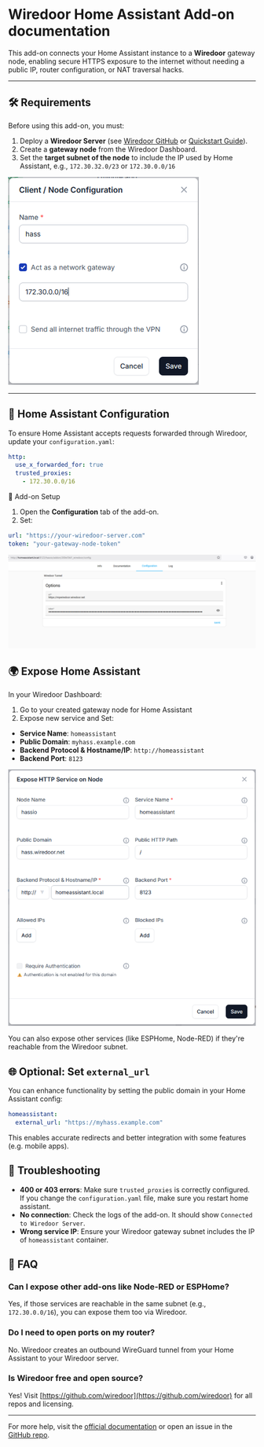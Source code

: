 # Wiredoor Home Assistant Add-on documentation

This add-on connects your Home Assistant instance to a **Wiredoor** gateway node, enabling secure HTTPS exposure to the internet without needing a public IP, router configuration, or NAT traversal hacks.

---

## 🛠 Requirements

Before using this add-on, you must:

1. Deploy a **Wiredoor Server** (see [Wiredoor GitHub](https://github.com/wiredoor/wiredoor) or [Quickstart Guide](https://www.wiredoor.net/docs/quickstart)).
2. Create a **gateway node** from the Wiredoor Dashboard.
3. Set the **target subnet of the node** to include the IP used by Home Assistant, e.g., `172.30.32.0/23` or `172.30.0.0/16`

![Configure Wiredoor Gateway Node](https://raw.githubusercontent.com/wiredoor/home-assistant-wiredoor-addon/refs/heads/main/images/add-gateway-node.png)

---

## 🔐 Home Assistant Configuration

To ensure Home Assistant accepts requests forwarded through Wiredoor, update your `configuration.yaml`:

```yaml
http:
  use_x_forwarded_for: true
  trusted_proxies:
    - 172.30.0.0/16
```

🔧 Add-on Setup

1. Open the **Configuration** tab of the add-on.
2. Set:

```yaml
url: "https://your-wiredoor-server.com"
token: "your-gateway-node-token"
```

![Configure connection to Wiredoor](https://raw.githubusercontent.com/wiredoor/home-assistant-wiredoor-addon/refs/heads/main/images/hass-wiredoor-config.png)

## 🌍 Expose Home Assistant

In your Wiredoor Dashboard:

1. Go to your created gateway node for Home Assistant
2. Expose new service and Set:

- **Service Name**: `homeassistant`
- **Public Domain**: `myhass.example.com`
- **Backend Protocol & Hostname/IP**: `http://homeassistant`
- **Backend Port**: `8123`

![Configure Public Home Assistant Service](https://raw.githubusercontent.com/wiredoor/home-assistant-wiredoor-addon/refs/heads/main/images/expose-hass.png)

You can also expose other services (like ESPHome, Node-RED) if they're reachable from the Wiredoor subnet.

## 🌐 Optional: Set `external_url`

You can enhance functionality by setting the public domain in your Home Assistant config:

```yaml
homeassistant:
  external_url: "https://myhass.example.com"
```

This enables accurate redirects and better integration with some features (e.g. mobile apps).

## 💬 Troubleshooting

- **400 or 403 errors**: Make sure `trusted_proxies` is correctly configured. If you change the `configuration.yaml` file, make sure you restart home assistant.
- **No connection**: Check the logs of the add-on. It should show `Connected to Wiredoor Server`.
- **Wrong service IP**: Ensure your Wiredoor gateway subnet includes the IP of `homeassistant` container.

## 🧠 FAQ

### Can I expose other add-ons like Node-RED or ESPHome?

Yes, if those services are reachable in the same subnet (e.g., `172.30.0.0/16`), you can expose them too via Wiredoor.

### Do I need to open ports on my router?

No. Wiredoor creates an outbound WireGuard tunnel from your Home Assistant to your Wiredoor server.

### Is Wiredoor free and open source?

Yes! Visit [https://github.com/wiredoor](https://github.com/wiredoor) for all repos and licensing.

---

For more help, visit the [official documentation](https://www.wiredoor.net/docs/) or open an issue in the [GitHub repo](https://github.com/wiredoor/wiredoor).
